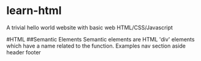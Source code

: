 # learn-html
A trivial hello world website with basic web HTML/CSS/Javascript


#HTML
##Semantic Elements
Semantic elements are HTML 'div' elements which have a name related to the function.
Examples
	nav
	section
	aside
	header
	footer